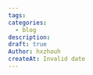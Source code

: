 ```yaml
---
tags: 
categories:
  - blog
description: 
draft: true
Author: hxzhouh
createAt: Invalid date
---
```


